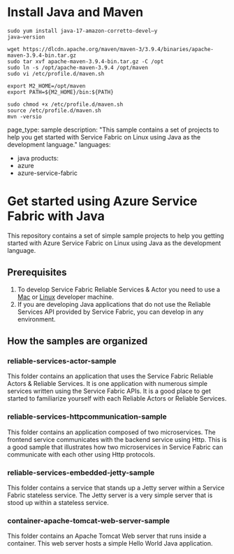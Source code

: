 # Install Java and Maven
```
sudo yum install java-17-amazon-corretto-devel–y
java–version
```
```
wget https://dlcdn.apache.org/maven/maven-3/3.9.4/binaries/apache-maven-3.9.4-bin.tar.gz
sudo tar xvf apache-maven-3.9.4-bin.tar.gz -C /opt
sudo ln -s /opt/apache-maven-3.9.4 /opt/maven
sudo vi /etc/profile.d/maven.sh
```
    export M2_HOME=/opt/maven
    export PATH=${M2_HOME}/bin:${PATH}
```
sudo chmod +x /etc/profile.d/maven.sh
source /etc/profile.d/maven.sh
mvn -versio
```

page_type: sample
description: "This sample contains a set of projects to help you get started with Service Fabric on Linux using Java as the development language."
languages:
- java
products:
- azure
- azure-service-fabric


# Get started using Azure Service Fabric with Java

This repository contains a set of simple sample projects to help you getting started with Azure Service Fabric on Linux using Java as the development language.

## Prerequisites 

1. To develop Service Fabric Reliable Services & Actor you need to use a [Mac](https://docs.microsoft.com/en-us/azure/service-fabric/service-fabric-get-started-mac) or [Linux](https://docs.microsoft.com/en-us/azure/service-fabric/service-fabric-get-started-linux) developer machine. 
2. If you are developing Java applications that do not use the Reliable Services API provided by Service Fabric, you can develop in any environment. 

## How the samples are organized

### reliable-services-actor-sample

This folder contains an application that uses the Service Fabric Reliable Actors & Reliable Services. It is one application with numerous simple services written using the Service Fabric APIs. It is a good place to get started to familiarize yourself with each Reliable Actors or Reliable Services. 

### reliable-services-httpcommunication-sample

This folder contains an application composed of two microservices. The frontend service communicates with the backend service using Http. This is a good sample that illustrates how two microservices in Service Fabric can communicate with each other using Http protocols. 

### reliable-services-embedded-jetty-sample

This folder contains a service that stands up a Jetty server within a Service Fabric stateless service. The Jetty server is a very simple server that is stood up within a stateless service. 

### container-apache-tomcat-web-server-sample

This folder contains an Apache Tomcat Web server that runs inside a container. This web server hosts a simple Hello World Java application. 
